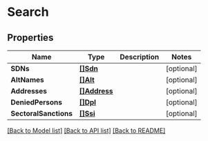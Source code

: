 # Search

## Properties

Name | Type | Description | Notes
------------ | ------------- | ------------- | -------------
**SDNs** | [**[]Sdn**](SDN.md) |  | [optional] 
**AltNames** | [**[]Alt**](Alt.md) |  | [optional] 
**Addresses** | [**[]Address**](Address.md) |  | [optional] 
**DeniedPersons** | [**[]Dpl**](DPL.md) |  | [optional] 
**SectoralSanctions** | [**[]Ssi**](SSI.md) |  | [optional] 

[[Back to Model list]](../README.md#documentation-for-models) [[Back to API list]](../README.md#documentation-for-api-endpoints) [[Back to README]](../README.md)


